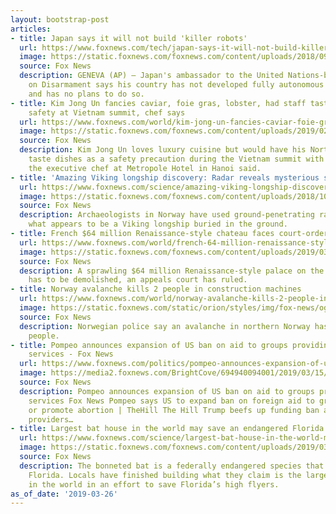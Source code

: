 ```yaml
---
layout: bootstrap-post
articles:
- title: Japan says it will not build 'killer robots'
  url: https://www.foxnews.com/tech/japan-says-it-will-not-build-killer-robots
  image: https://static.foxnews.com/foxnews.com/content/uploads/2018/09/0115090927_M_Scifi_movies3.jpg
  source: Fox News
  description: GENEVA (AP) — Japan's ambassador to the United Nations-backed Conference
    on Disarmament says his country has not developed fully autonomous weapons systems
    and has no plans to do so.
- title: Kim Jong Un fancies caviar, foie gras, lobster, had staff taste food for
    safety at Vietnam summit, chef says
  url: https://www.foxnews.com/world/kim-jong-un-fancies-caviar-foie-gras-lobster-had-staff-taste-food-for-safety-at-vietnam-summit-chef-says
  image: https://static.foxnews.com/foxnews.com/content/uploads/2019/02/TrumpKimAPPhotoEvanVucci.jpg
  source: Fox News
  description: Kim Jong Un loves luxury cuisine but would have his North Korean staff
    taste dishes as a safety precaution during the Vietnam summit with President Trump,
    the executive chef at Metropole Hotel in Hanoi said.
- title: 'Amazing Viking longship discovery: Radar reveals mysterious ship grave'
  url: https://www.foxnews.com/science/amazing-viking-longship-discovery-radar-reveals-mysterious-ship-grave
  image: https://static.foxnews.com/foxnews.com/content/uploads/2018/10/VikingShetland.jpg
  source: Fox News
  description: Archaeologists in Norway have used ground-penetrating radar to locate
    what appears to be a Viking longship buried in the ground.
- title: French $64 million Renaissance-style chateau faces court-ordered demolition
  url: https://www.foxnews.com/world/french-64-million-renaissance-style-chateau-faces-court-ordered-demolition
  image: https://static.foxnews.com/foxnews.com/content/uploads/2019/03/Chateau-Diter-Google.jpg
  source: Fox News
  description: A sprawling $64 million Renaissance-style palace on the French Riveria
    has to be demolished, an appeals court has ruled.
- title: Norway avalanche kills 2 people in construction machines
  url: https://www.foxnews.com/world/norway-avalanche-kills-2-people-in-construction-machines
  image: https://static.foxnews.com/static/orion/styles/img/fox-news/og/og-fox-news.png
  source: Fox News
  description: Norwegian police say an avalanche in northern Norway has killed two
    people.
- title: Pompeo announces expansion of US ban on aid to groups providing abortion-related
    services - Fox News
  url: https://www.foxnews.com/politics/pompeo-announces-expansion-of-us-ban-on-aid-to-groups-providing-abortion-related-services
  image: https://media2.foxnews.com/BrightCove/694940094001/2019/03/15/694940094001_6014297924001_6014292538001-vs.jpg
  source: Fox News
  description: Pompeo announces expansion of US ban on aid to groups providing abortion-related
    services Fox News Pompeo says US to expand ban on foreign aid to groups that provide
    or promote abortion | TheHill The Hill Trump beefs up funding ban aimed at abortion
    providers…
- title: Largest bat house in the world may save an endangered Florida animal
  url: https://www.foxnews.com/science/largest-bat-house-in-the-world-may-save-an-endangered-florida-bat
  image: https://static.foxnews.com/foxnews.com/content/uploads/2019/03/Creators-claim-the-bat-house-at-the-Patch-of-Heaven-sanctuary-is-the-largest-in-the-world.jpg
  source: Fox News
  description: The bonneted bat is a federally endangered species that is unique to
    Florida. Locals have finished building what they claim is the largest bat house
    in the world in an effort to save Florida’s high flyers.
as_of_date: '2019-03-26'
---
```


